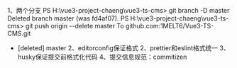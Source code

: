 1、两个分支
PS H:\vue3-project-chaeng\vue3-ts-cms> git branch -D master
Deleted branch master (was fd4af07).
PS H:\vue3-project-chaeng\vue3-ts-cms> git push origin --delete master
To github.com:1MELT6/Vue3-TS-CMS.git

- [deleted] master
2、editorconfig保证格式
2、prettier和eslint格式统一
3、husky保证提交前格式化代码
4、提交信息规范：commitizen
